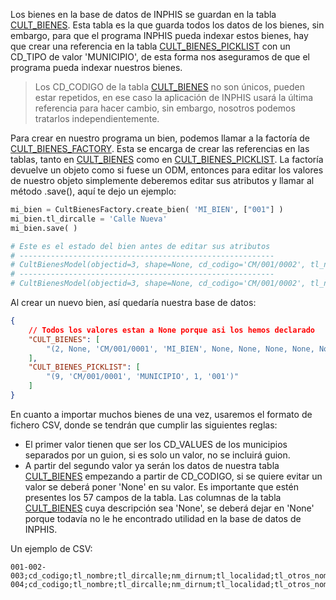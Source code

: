 Los bienes en la base de datos de INPHIS se guardan en la tabla [CULT_BIENES](docs/columnas/CULT_BIENES.md).
Esta tabla es la que guarda todos los datos de los bienes, sin embargo, para que el programa INPHIS pueda indexar estos
bienes,
hay que crear una referencia en la tabla [CULT_BIENES_PICKLIST](docs/columnas/CULT_BIENES_PICKLIST.md) con un CD_TIPO de
valor 'MUNICIPIO',
de esta forma nos aseguramos de que el programa pueda indexar nuestros bienes.

> Los CD_CODIGO de la tabla [CULT_BIENES](docs/columnas/CULT_BIENES.md) no son únicos, pueden estar repetidos, en ese
> caso la
> aplicación de
> INPHIS usará la última referencia para hacer cambio, sin embargo, nosotros podemos tratarlos independientemente.

Para crear en nuestro programa un bien, podemos llamar a la factoría
de [CULT_BIENES_FACTORY](docs/lib/inphis/factory/CULT_BIENES.md).
Esta se encarga de crear las referencias en las tablas, tanto en [CULT_BIENES](docs/columnas/CULT_BIENES.md) como
en [CULT_BIENES_PICKLIST](docs/columnas/CULT_BIENES_PICKLIST.md).
La factoría devuelve un objeto como si fuese un ODM, entonces para editar los valores de nuestro objeto simplemente
deberemos editar sus
atributos y llamar al método .save(), aquí te dejo un ejemplo:

```python
mi_bien = CultBienesFactory.create_bien( 'MI_BIEN', ["001"] )
mi_bien.tl_dircalle = 'Calle Nueva'
mi_bien.save( )

# Este es el estado del bien antes de editar sus atributos
# ---------------------------------------------------------
# CultBienesModel(objectid=3, shape=None, cd_codigo='CM/001/0002', tl_nombre='MI_BIEN', tl_dircalle=None, nm_dirnum=None, tl_localidad=None, tl_otros_nombres=None, cd_cod_ant=None, nm_utm_x=None, nm_utm_y=None, tl_geo_lon=None, tl_geo_lat=None, nm_altitud=None, nm_extension=None, cl_accesos=None, cl_des_general=None, nm_cronologia_inicio=None, nm_cronologia_fin=None, cl_just_atribucion=None, cl_des_bien=None, cl_des_muebles=None, cl_fuentes_escritas=None, cl_fuentes_carto=None, cl_fuentes_icono=None, cl_fuentes_orales=None, cl_uso_estado=None, tl_estado_porc_extraido=None, tl_figura2=None, tl_figura3=None, tl_figura4=None, tl_figura5=None, cl_observaciones=None, tl_autor=None, tl_supervisor=None, fc_autor_fecha_cumplimenta=None, fc_super_fecha_cumplimenta=None, geometry1_sk=None, tl_adjunto=None, id_referencia=None, tl_fecha_referencia=None, cd_yac_referencia=None, cd_catalogo_regional=None, cd_catalogo_urbanistico=None, fc_inscripcion_catalogo=None, tl_proteccion_arq_regional=None, tl_dir_postal=None, tl_dir_poligono=None, tl_referencia_catastral=None, cl_historia_bien=None, cl_obras_usos=None, tl_arca=None, cl_otros_codigos=None, fc_fecha_modificacion=None, shape_length=None, shape_area=None, geometry_bk=None, geometry_x_bk=None, geometry_y_bk=None, geometry_area_bk=None)
# ---------------------------------------------------------
# CultBienesModel(objectid=3, shape=None, cd_codigo='CM/001/0002', tl_nombre='MI_BIEN', tl_dircalle='Calle Nueva', nm_dirnum=None, tl_localidad=None, tl_otros_nombres=None, cd_cod_ant=None, nm_utm_x=None, nm_utm_y=None, tl_geo_lon=None, tl_geo_lat=None, nm_altitud=None, nm_extension=None, cl_accesos=None, cl_des_general=None, nm_cronologia_inicio=None, nm_cronologia_fin=None, cl_just_atribucion=None, cl_des_bien=None, cl_des_muebles=None, cl_fuentes_escritas=None, cl_fuentes_carto=None, cl_fuentes_icono=None, cl_fuentes_orales=None, cl_uso_estado=None, tl_estado_porc_extraido=None, tl_figura2=None, tl_figura3=None, tl_figura4=None, tl_figura5=None, cl_observaciones=None, tl_autor=None, tl_supervisor=None, fc_autor_fecha_cumplimenta=None, fc_super_fecha_cumplimenta=None, geometry1_sk=None, tl_adjunto=None, id_referencia=None, tl_fecha_referencia=None, cd_yac_referencia=None, cd_catalogo_regional=None, cd_catalogo_urbanistico=None, fc_inscripcion_catalogo=None, tl_proteccion_arq_regional=None, tl_dir_postal=None, tl_dir_poligono=None, tl_referencia_catastral=None, cl_historia_bien=None, cl_obras_usos=None, tl_arca=None, cl_otros_codigos=None, fc_fecha_modificacion=None, shape_length=None, shape_area=None, geometry_bk=None, geometry_x_bk=None, geometry_y_bk=None, geometry_area_bk=None)
```

Al crear un nuevo bien, así quedaría nuestra base de datos:

```json
{
	// Todos los valores estan a None porque asi los hemos declarado
	"CULT_BIENES": [
		"(2, None, 'CM/001/0001', 'MI_BIEN', None, None, None, None, None, None, None, None, None, None, None, None, None, None, None, None, None, None, None, None, None, None, None, None, None, None, None, None, None, None, None, None, None, None, None, None, None, None, None, None, None, None, None, None, None, None, None, None, None, None, None, None, None, None, None, None)"
	],
	"CULT_BIENES_PICKLIST": [
		"(9, 'CM/001/0001', 'MUNICIPIO', 1, '001')"
	]
}
```

En cuanto a importar muchos bienes de una vez, usaremos el formato de fichero CSV, donde se tendrán que cumplir las
siguientes reglas:

- El primer valor tienen que ser los CD_VALUES de los municipios separados por un guion, si es solo un valor, no se
  incluirá guion.
- A partir del segundo valor ya serán los datos de nuestra tabla [CULT_BIENES](docs/columnas/CULT_BIENES.md) empezando a
  partir de CD_CODIGO, si
  se quiere evitar un valor se deberá poner 'None' en su valor. Es importante que estén presentes los 57 campos de la
  tabla. Las columnas de
  la tabla [CULT_BIENES](docs/columnas/CULT_BIENES.md) cuya descripción sea 'None', se deberá dejar en 'None' porque
  todavía
  no le he encontrado
  utilidad en la base de datos de INPHIS.

Un ejemplo de CSV:

```csv
001-002-003;cd_codigo;tl_nombre;tl_dircalle;nm_dirnum;tl_localidad;tl_otros_nombres;cd_cod_ant;nm_utm_x;nm_utm_y;tl_geo_lon;tl_geo_lat;nm_altitud;nm_extension;cl_accesos;cl_des_general;nm_cronologia_inicio;nm_cronologia_fin;cl_just_atribucion;cl_des_bien;cl_des_muebles;cl_fuentes_escritas;cl_fuentes_carto;cl_fuentes_icono;cl_fuentes_orales;cl_uso_estado;tl_estado_porc_extraido;tl_figura2;tl_figura3;tl_figura4;tl_figura5;cl_observaciones;tl_autor;tl_supervisor;fc_autor_fecha_cumplimenta;fc_super_fecha_cumplimenta;geometry1_sk;tl_adjunto;id_referencia;tl_fecha_referencia;cd_yac_referencia;cd_catalogo_regional;cd_catalogo_urbanistico;fc_inscripcion_catalogo;tl_proteccion_arq_regional;tl_dir_postal;tl_dir_poligono;tl_referencia_catastral;cl_historia_bien;cl_obras_usos;tl_arca;cl_otros_codigos;fc_fecha_modificacion;shape_length;shape_area;geometry_bk;geometry_x_bk;geometry_y_bk;geometry_area_bk
004;cd_codigo;tl_nombre;tl_dircalle;nm_dirnum;tl_localidad;tl_otros_nombres;cd_cod_ant;nm_utm_x;nm_utm_y;tl_geo_lon;tl_geo_lat;nm_altitud;nm_extension;cl_accesos;cl_des_general;nm_cronologia_inicio;nm_cronologia_fin;cl_just_atribucion;cl_des_bien;cl_des_muebles;cl_fuentes_escritas;cl_fuentes_carto;cl_fuentes_icono;cl_fuentes_orales;cl_uso_estado;tl_estado_porc_extraido;tl_figura2;tl_figura3;tl_figura4;tl_figura5;cl_observaciones;tl_autor;tl_supervisor;fc_autor_fecha_cumplimenta;fc_super_fecha_cumplimenta;geometry1_sk;tl_adjunto;id_referencia;tl_fecha_referencia;cd_yac_referencia;cd_catalogo_regional;cd_catalogo_urbanistico;fc_inscripcion_catalogo;tl_proteccion_arq_regional;tl_dir_postal;tl_dir_poligono;tl_referencia_catastral;cl_historia_bien;cl_obras_usos;tl_arca;cl_otros_codigos;fc_fecha_modificacion;shape_length;shape_area;geometry_bk;geometry_x_bk;geometry_y_bk;geometry_area_bk
```
